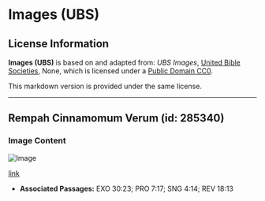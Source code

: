 # Images (UBS)

## License Information

**Images (UBS)** is based on and adapted from: _UBS Images_, [United Bible Societies](https://unitedbiblesocieties.org/), None, which is licensed under a [Public Domain CC0](https://creativecommons.org/public-domain/cc0/).

This markdown version is provided under the same license.



--------------------------------

## Rempah Cinnamomum Verum (id: 285340)

### Image Content

![Image](https://cdn.aquifer.bible/aquifer-content/resources/Media/WEB-0130_cinnamomum_verum_spices.jpg)

[link](https://cdn.aquifer.bible/aquifer-content/resources/Media/WEB-0130_cinnamomum_verum_spices.jpg)

* **Associated Passages:** EXO 30:23; PRO 7:17; SNG 4:14; REV 18:13

